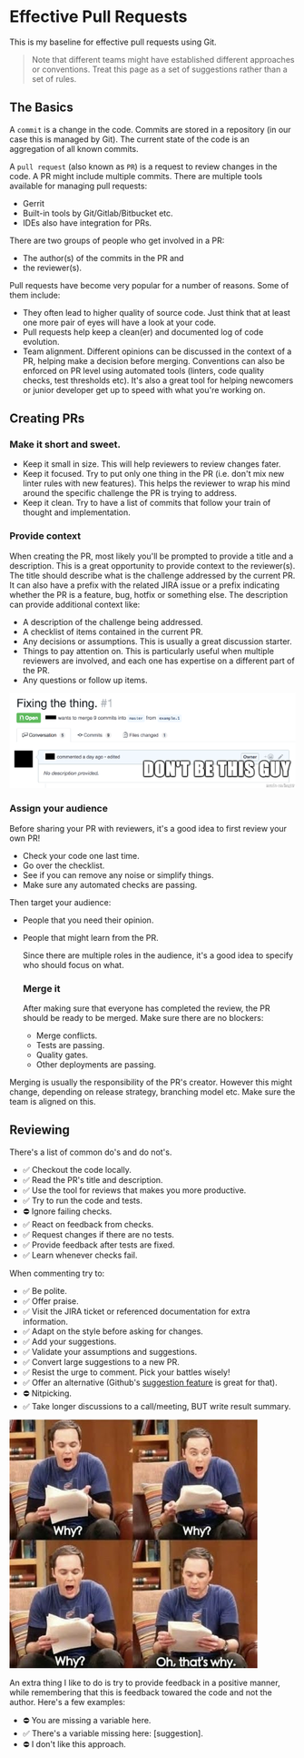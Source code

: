 # Effective Pull Requests

This is my baseline for effective pull requests using Git.

> Note that different teams might have established different approaches or conventions. Treat this page as a set of suggestions rather than a set of rules.

## The Basics

A `commit` is a change in the code. Commits are stored in a repository (in our case this is managed by Git). The current state of the code is an aggregation of all known commits.

A `pull request` (also known as `PR`) is a request to review changes in the code. A PR might include multiple commits. There are multiple tools available for managing pull requests:
- Gerrit
- Built-in tools by Git/Gitlab/Bitbucket etc.
- IDEs also have integration for PRs.

There are two groups of people who get involved in a PR:
- The author(s) of the commits in the PR and
- the reviewer(s).

Pull requests have become very popular for a number of reasons. Some of them include:
- They often lead to higher quality of source code. Just think that at least one more pair of eyes will have a look at your code.
- Pull requests help keep a clean(er) and documented log of code evolution.
- Team alignment. Different opinions can be discussed in the context of a PR, helping make a decision before merging. Conventions can also be enforced on PR level using automated tools (linters, code quality checks, test thresholds etc). It's also a great tool for helping newcomers or junior developer get up to speed with what you're working on.

## Creating PRs

### Make it short and sweet. 

- Keep it small in size. This will help reviewers to review changes fater.
- Keep it focused. Try to put only one thing in the PR (i.e. don't mix new linter rules with new features). This helps the reviewer to wrap his mind around the specific challenge the PR is trying to address.
- Keep it clean. Try to have a list of commits that follow your train of thought and implementation. 

### Provide context

When creating the PR, most likely you'll be prompted to provide a title and a description. This is a great opportunity to provide context to the reviewer(s). The title should describe what is the challenge addressed by the current PR. It can also have a prefix with the related JIRA issue or a prefix indicating whether the PR is a feature, bug, hotfix or something else. The description can provide additional context like:
- A description of the challenge being addressed.
- A checklist of items contained in the current PR.
- Any decisions or assumptions. This is usually a great discussion starter.
- Things to pay attention on. This is particularly useful when multiple reviewers are involved, and each one has expertise on a different part of the PR.
- Any questions or follow up items. 

![Please always provide context](img/pr_1.png)

### Assign your audience

Before sharing your PR with reviewers, it's a good idea to first review your own PR!
- Check your code one last time.
- Go over the checklist.
- See if you can remove any noise or simplify things.
- Make sure any automated checks are passing.

Then target your audience:
- People that you need their opinion.
- People that might learn from the PR.
  
  Since there are multiple roles in the audience, it's a good idea to specify who should focus on what.

  ### Merge it
  
  After making sure that everyone has completed the review, the PR should be ready to be merged. Make sure there are no blockers:
  - Merge conflicts.
  - Tests are passing.
  - Quality gates.
  - Other deployments are passing.

Merging is usually the responsibility of the PR's creator. However this might change, depending on release strategy, branching model etc. Make sure the team is aligned on this.

## Reviewing

There's a list of common do's and do not's.

- ✅ Checkout the code locally.
- ✅ Read the PR's title and description.
- ✅ Use the tool for reviews that makes you more productive.
- ✅ Try to run the code and tests.
- ⛔️ Ignore failing checks.
- ✅ React on feedback from checks.
- ✅ Request changes if there are no tests.
- ✅ Provide feedback after tests are fixed.
- ✅ Learn whenever checks fail.

When commenting try to:
- ✅ Be polite.
- ✅ Offer praise.
- ✅ Visit the JIRA ticket or referenced documentation for extra information.
- ✅ Adapt on the style before asking for changes.
- ✅ Add your suggestions.
- ✅ Validate your assumptions and suggestions.
- ✅ Convert large suggestions to a new PR.
- ✅ Resist the urge to comment. Pick your battles wisely!
- ✅ Offer an alternative (Github's [suggestion feature](https://docs.github.com/en/pull-requests/collaborating-with-pull-requests/reviewing-changes-in-pull-requests/incorporating-feedback-in-your-pull-request) is great for that).
- ⛔️ Nitpicking.
- ✅ Take longer discussions to a call/meeting, BUT write result summary.


![Try to understand the author before commenting](img/pr_sheldon.jpg)

An extra thing I like to do is try to provide feedback in a positive manner, while remembering that this is feedback towared the code and not the author. Here's a few examples:

- ⛔️ You are missing a variable here.
- ✅ There's a variable missing here: [suggestion].
- ⛔️ I don't like this approach.
